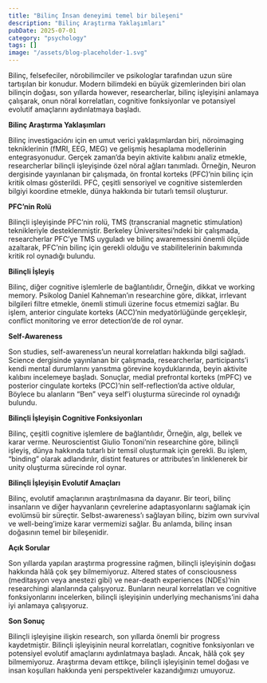 ```yaml
---
title: "Bilinç İnsan deneyimi temel bir bileşeni"
description: "Bilinç Araştırma Yaklaşımları"
pubDate: 2025-07-01
category: "psychology"
tags: []
image: "/assets/blog-placeholder-1.svg"
---
```


Bilinç, felsefeciler, nörobilimciler ve psikologlar tarafından uzun süre tartışılan bir konudur. Modern bilimdeki en büyük gizemlerinden biri olan bilinçin doğası, son yıllarda however, researcherlar, bilinç işleyişini anlamaya çalışarak, onun nöral korrelatları, cognitive fonksiyonlar ve potansiyel evolutif amaçlarını aydınlatmaya başladı.

**Bilinç Araştırma Yaklaşımları**

Bilinç investigaciónı için en umut verici yaklaşımlardan biri, nöroimaging tekniklerinin (fMRI, EEG, MEG) ve gelişmiş hesaplama modellerinin entegrasyonudur. Gerçek zaman’da beyin aktivite kalıbını analiz etmekle, researcherlar bilinçli işleyişinde özel nöral ağları tanımladı. Örneğin, Neuron dergisinde yayınlanan bir çalışmada, ön frontal korteks (PFC)’nin bilinç için kritik olması gösterildi. PFC, çeşitli sensoriyel ve cognitive sistemlerden bilgiyi koordine etmekle, dünya hakkında bir tutarlı temsil oluşturur.

**PFC’nin Rolü**

Bilinçli işleyişinde PFC’nin rolü, TMS (transcranial magnetic stimulation) teknikleriyle desteklenmiştir. Berkeley Üniversitesi’ndeki bir çalışmada, researcherlar PFC’ye TMS uyguladı ve bilinç awaremessini önemli ölçüde azaltarak, PFC’nin bilinç için gerekli olduğu ve stabilitelerinin bakımında kritik rol oynadığı bulundu.

**Bilinçli İşleyiş**

Bilinç, diğer cognitive işlemlerle de bağlantılıdır, Örneğin, dikkat ve working memory. Psikolog Daniel Kahneman’ın researchine göre, dikkat, irrlevant bilgileri filtre etmekle, önemli stimuli üzerine focus etmemizi sağlar. Bu işlem, anterior cingulate korteks (ACC)’nin medyatörlüğünde gerçekleşir, conflict monitoring ve error detection’de de rol oynar.

**Self-Awareness**

Son studies, self-awareness’un neural korrelatları hakkında bilgi sağladı. Science dergisinde yayınlanan bir çalışmada, researcherlar, participants’i kendi mental durumlarını yansıtma görevine koyduklarında, beyin aktivite kalıbını incelemeye başladı. Sonuçlar, medial prefrontal korteks (mPFC) ve posterior cingulate korteks (PCC)’nin self-reflection’da active oldular, Böylece bu alanların “Ben” veya self’i oluşturma sürecinde rol oynadığı bulundu.

**Bilinçli İşleyişin Cognitive Fonksiyonları**

Bilinç, çeşitli cognitive işlemlere de bağlantılıdır, Örneğin, algı, bellek ve karar verme. Neuroscientist Giulio Tononi’nin researchine göre, bilinçli işleyiş, dünya hakkında tutarlı bir temsil oluşturmak için gerekli. Bu işlem, “binding” olarak adlandırılır, distint features or attributes’ın linklenerek bir unity oluşturma sürecinde rol oynar.

**Bilinçli İşleyişin Evolutif Amaçları**

Bilinç, evolutif amaçlarının araştırılmasına da dayanır. Bir teori, bilinç insanların ve diğer hayvanların çevrelerine adaptasyonlarını sağlamak için evolümsü bir süreçtir. Selbst-awareness’ı sağlayan bilinç, bizim own survival ve well-being’imize karar vermemizi sağlar. Bu anlamda, bilinç insan doğasının temel bir bileşenidir.

**Açık Sorular**

Son yıllarda yapılan araştırma progressine rağmen, bilinçli işleyişinin doğası hakkında hâlâ çok şey bilmemiyoruz. Altered states of consciousness (meditasyon veya anestezi gibi) ve near-death experiences (NDEs)’nin researchingi alanlarında çalışıyoruz. Bunların neural korrelatları ve cognitive fonksiyonlarını incelerken, bilinçli işleyişinin underlying mechanisms’ini daha iyi anlamaya çalışıyoruz.

**Son Sonuç**

Bilinçli işleyişine ilişkin research, son yıllarda önemli bir progress kaydetmiştir. Bilinçli işleyişinin neural korrelatları, cognitive fonksiyonları ve potensiyel evolutif amaçlarını aydınlatmaya başladı. Ancak, hâlâ çok şey bilmemiyoruz. Araştırma devam ettikçe, bilinçli işleyişinin temel doğası ve insan koşulları hakkında yeni perspektiveler kazandığımızı umuyoruz.